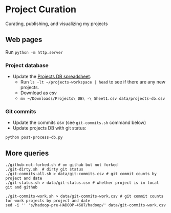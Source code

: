 # Project Curation

Curating, publishing, and visualizing my projects

## Web pages

Run `python -m http.server`

### Project database

* Update the [Projects DB spreadsheet](https://docs.google.com/spreadsheets/d/1ZIM1VVZgo9rpyjtbJWgUkX1gUMwzMc7FVnYDvrOsSTw/edit?gid=0#gid=0).
    * Run `ls -lt ~/projects-workspace | head` to see if there are any new projects.
    * Download as csv
    * `mv ~/Downloads/Projects\ DB\ -\ Sheet1.csv data/projects-db.csv`

### Git commits

* Update the commits csv (see `git-commits.sh` command below)
* Update projects DB with git status:

```shell
python post-process-db.py
```

## More queries

```shell
./github-not-forked.sh # on github but not forked
./git-dirty.sh  # dirty git status
./git-commits-all.sh > data/git-commits.csv # git commit counts by project and date
./git-status.sh > data/git-status.csv # whether project is in local git and github
```

```shell
./git-commits-work.sh > data/git-commits-work.csv # git commit counts for work projects by project and date
sed -i '' 's/hadoop-pre-HADOOP-4687/hadoop/' data/git-commits-work.csv
```

